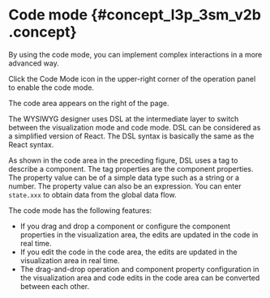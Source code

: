 # Code mode {#concept_l3p_3sm_v2b .concept}

By using the code mode, you can implement complex interactions in a more advanced way.

Click the Code Mode icon in the upper-right corner of the operation panel to enable the code mode.

The code area appears on the right of the page.

The WYSIWYG designer uses DSL at the intermediate layer to switch between the visualization mode and code mode. DSL can be considered as a simplified version of React. The DSL syntax is basically the same as the React syntax.

As shown in the code area in the preceding figure, DSL uses a tag to describe a component. The tag properties are the component properties. The property value can be of a simple data type such as a string or a number. The property value can also be an expression. You can enter `state.xxx` to obtain data from the global data flow.

The code mode has the following features:

-   If you drag and drop a component or configure the component properties in the visualization area, the edits are updated in the code in real time.
-   If you edit the code in the code area, the edits are updated in the visualization area in real time.
-   The drag-and-drop operation and component property configuration in the visualization area and code edits in the code area can be converted between each other.

